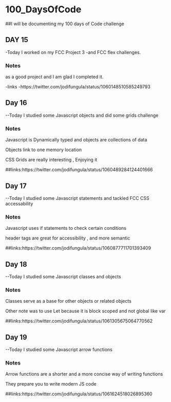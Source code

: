 # 100_DaysOfCode
##I will be documenting my 100 days of Code challenge 
  <h2>DAY 15</h2>
  -Today I worked on my FCC Project 3
  -and FCC flex challenges.
  <h3>
   Notes
  </h3>
  <p>as a good project and I am glad I completed it.</p>
  -links
   -https://twitter.com/jodifungula/status/1060148510585249793
   
   <h2>Day 16</h2>
   --Today I studied some Javascript objects and did some grids challenge
   <h3>Notes</h3>
   <p>Javascript is Dynamically typed and objects are collections of data</p>
   <p>Objects link to one memory location</p>
   <p>CSS Grids are really interesting , Enjoying it</p>
   ##links:https://twitter.com/jodifungula/status/1060489284124401666

 <h2>Day 17</h2>
   --Today I studied some Javascript statements and tackled FCC CSS accessability
   <h3>Notes</h3>
   <p>Javascript uses if statements to check certain conditions</p>
   <p>header tags are great for accessibility , and more semantic </p>
   ##links:https://twitter.com/jodifungula/status/1060877711701393409

<h2>Day 18</h2>
   --Today I studied some Javascript classes and objects
   <h3>Notes</h3>
   <p>Classes serve as a base for other objects or related objects</p>
   <p>Other note was to use Let because it is block scoped and not global like var </p>
   ##links:https://twitter.com/jodifungula/status/1061305675064770562
   
   <h2>Day 19</h2>
   --Today I studied some Javascript arrow functions
   <h3>Notes</h3>
   <p>Arrow functions are a shorter and a more concise way of writing functions</p>
   <p>They prepare you to write modern JS code </p>
   ##links:https://twitter.com/jodifungula/status/1061624518026895360
